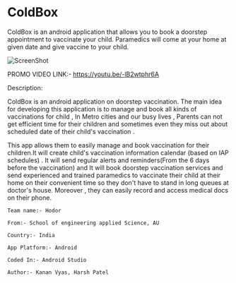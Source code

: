 # ColdBox
ColdBox is an android application that allows you to book a doorstep appointment to vaccinate your child. Paramedics will come at your home at given date and give vaccine to your child.

![ScreenShot](https://github.com/KananVyas/ColdBox/blob/master/MainScreen.png)

PROMO VIDEO LINK:- https://youtu.be/-lB2wtphr6A

Description:
	
ColdBox is an android application on doorstep vaccination. The main idea for developing this application is to manage and book all kinds of vaccinations for child , In Metro cities and our busy lives , Parents can not get  efficient  time for their children and sometimes even they miss out  about scheduled date of their child's vaccination .

This app allows them to easily manage and book vaccination for their children.It will create child's vaccination information calendar (based on IAP schedules) . It will send regular alerts and reminders(From the 6 days before the vaccination)  and It will book doorstep vaccination services and send experienced and trained paramedics to vaccinate their child at their home on their convenient  time so they don't have to stand in long queues at doctor's house. Moreover , they can easily record and access medical docs on their phone.
  
  
  
	Team name:- Hodor

	From:- School of engineering applied Science, AU

	Country:- India

	App Platform:- Android

	Coded In:- Android Studio

	Author:- Kanan Vyas, Harsh Patel
